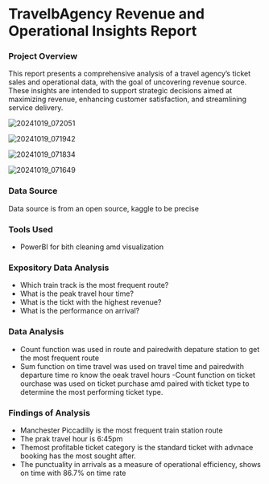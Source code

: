 # TravelbAgency Revenue and Operational Insights Report


### Project Overview 
This report presents a comprehensive analysis of a travel agency’s ticket sales and operational data, with the goal of uncovering revenue source. These insights are intended to support strategic decisions aimed at maximizing revenue, enhancing customer satisfaction, and streamlining service delivery.


![20241019_072051](https://github.com/user-attachments/assets/cc35af62-fe1f-4f2a-ab90-0768473e0ff5)

![20241019_071942](https://github.com/user-attachments/assets/4af81be6-5bb1-4f34-a9dc-3010b7b37445)

![20241019_071834](https://github.com/user-attachments/assets/5e3219c4-2400-4183-a894-e133bf1379cd)

![20241019_071649](https://github.com/user-attachments/assets/0014a6eb-f064-4780-9e28-fb87e716d431)



### Data Source
Data source is from an open source, kaggle to be precise 


### Tools Used

- PowerBI for bith cleaning amd visualization


### Expository Data Analysis 

- Which train track is the most frequent route?
- What is the peak travel hour time?
- What is the tickt with the highest revenue?
- What is the performance on arrival?


### Data Analysis 

- Count function was used in route and pairedwith depature station to get the most frequent route
- Sum function on time travel was used on travel time and pairedwith departure time ro know the oeak travel hours
-Count function on ticket ourchase was used on ticket purchase amd paired with ticket type to determine the most performing ticket type.



### Findings of Analysis 

- Manchester Piccadilly is the most frequent train station route
- The prak travel hour is 6:45pm
- Themost profitable ticket category is the standard ticket with advnace booking has the most sought after.
- The punctuality in arrivals as a measure of operational efficiency, shows on time with 86.7% on time rate


 
